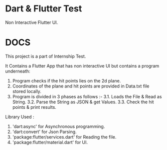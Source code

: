 # Dart & Flutter Test

Non Interactive Flutter UI.

# DOCS

This project is a part of Internship Test.

It Contains a Flutter App that has non interactive UI but contains a program underneath:

1. Program checks if the hit points lies on the 2d plane.
2. Coordinates of the plane and hit points are provided in Data.txt file stored locally.
3. Program is divided in 3 phases as follows :-
  3.1. Loads the File & Read as String.
  3.2. Parse the String as JSON & get Values.
  3.3. Check the hit points & print results.
  
Library Used : 
1. 'dart:async' for Asynchronous programming.
2. 'dart:convert' for Json Parsing.
3. 'package:flutter/services.dart' for Reading the file.
4. 'package:flutter/material.dart' for UI.

